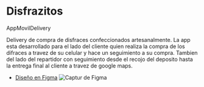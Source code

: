 # Disfrazitos
AppMovilDelivery

Delivery de compra de disfraces confeccionados artesanalmente.
La app esta desarrollado para el lado del cliente quien realiza la compra de los difraces a travez de su celular y hace un seguimiento a su compra.
Tambien del lado del repartidor con seguimiento desde el recojo del deposito hasta la entrega final al cliente a travez de google maps.
- [Diseño en Figma](https://www.figma.com/file/eEkG7YPCmNdmyMbFscQ1lH/Disfrazitos?type=design&node-id=0-1&t=bkiSkTcCAhPndf7R-0)
![Captur de Figma](https://github.com/WilCahuaya/Disfrazitos/assets/73237899/41d52b4c-a582-4f92-8205-f0c8f1dde71d)
